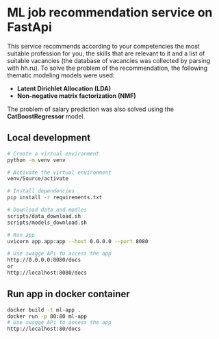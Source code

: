 # ML job recommendation service on FastApi

This service recommends according to your competencies the most suitable profession for you, the skills that are relevant to it and a list of suitable vacancies (the database of vacancies was collected by parsing with hh.ru).
To solve the problem of the recommendation, the following thematic modeling models were used:
 - __Latent Dirichlet Allocation (LDA)__ 
 - __Non-negative matrix factorization (NMF)__

The problem of salary prediction was also solved using the __CatBoostRegressor__ model.
## Local development

```bash
# Create a virtual environment
python -m venv venv

# Activate the virtual environment
venv/Source/activate

# Install dependencies
pip install -r requirements.txt

# Download data and modles
scripts/data_download.sh
scripts/models_download.sh

# Run app
uvicorn app.app:app --host 0.0.0.0 --port 8080

# Use swagge APi to access the app
http://0.0.0.0:8080/docs
or 
http://localhost:8080/docs
```

## Run app in docker container

```bash
docker build -t ml-app .
docker run -p 80:80 ml-app
# Use swagge APi to access the app
http://localhost:80/docs
```

